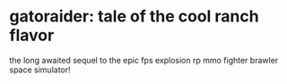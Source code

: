 # gatoraider: tale of the cool ranch flavor

the long awaited sequel to the epic fps explosion rp mmo fighter brawler space simulator!
